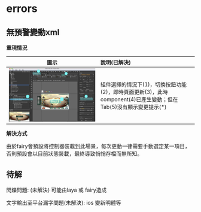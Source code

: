 # errors

## 無預警變動xml

**重現情況**

| 圖示 | 說明\(已解決\) |
| :---: | :--- |
| ![](.gitbook/assets/bug01.jpg) | 組件選擇的情況下\(1\)，切換按鈕功能\(2\)，即時頁面更新\(3\)，此時component\(4\)已產生變動；但在Tab\(5\)沒有顯示變更提示\(\*\) |

**解決方式**

由於fairy會預設將控制器裝載到此場景，每次更動一律需要手動選定某一項目，否則預設會以目前狀態裝載，最終導致悄悄存檔而無所知。

## 待解

閃爍問題: \(未解決\) 可能由laya 或 fairy造成

文字輸出至平台漏字問題\(未解決\): ios 變新明體等




